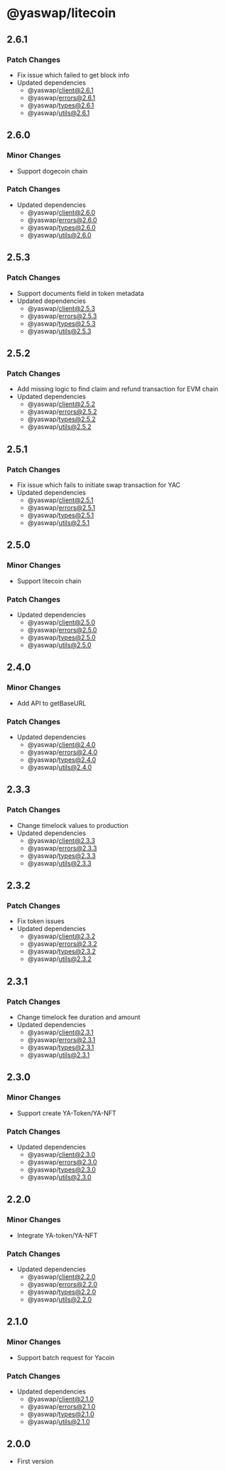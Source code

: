 # @yaswap/litecoin

## 2.6.1

### Patch Changes

-   Fix issue which failed to get block info
-   Updated dependencies
    -   @yaswap/client@2.6.1
    -   @yaswap/errors@2.6.1
    -   @yaswap/types@2.6.1
    -   @yaswap/utils@2.6.1

## 2.6.0

### Minor Changes

-   Support dogecoin chain

### Patch Changes

-   Updated dependencies
    -   @yaswap/client@2.6.0
    -   @yaswap/errors@2.6.0
    -   @yaswap/types@2.6.0
    -   @yaswap/utils@2.6.0

## 2.5.3

### Patch Changes

-   Support documents field in token metadata
-   Updated dependencies
    -   @yaswap/client@2.5.3
    -   @yaswap/errors@2.5.3
    -   @yaswap/types@2.5.3
    -   @yaswap/utils@2.5.3

## 2.5.2

### Patch Changes

-   Add missing logic to find claim and refund transaction for EVM chain
-   Updated dependencies
    -   @yaswap/client@2.5.2
    -   @yaswap/errors@2.5.2
    -   @yaswap/types@2.5.2
    -   @yaswap/utils@2.5.2

## 2.5.1

### Patch Changes

-   Fix issue which fails to initiate swap transaction for YAC
-   Updated dependencies
    -   @yaswap/client@2.5.1
    -   @yaswap/errors@2.5.1
    -   @yaswap/types@2.5.1
    -   @yaswap/utils@2.5.1

## 2.5.0

### Minor Changes

-   Support litecoin chain

### Patch Changes

-   Updated dependencies
    -   @yaswap/client@2.5.0
    -   @yaswap/errors@2.5.0
    -   @yaswap/types@2.5.0
    -   @yaswap/utils@2.5.0

## 2.4.0

### Minor Changes

-   Add API to getBaseURL

### Patch Changes

-   Updated dependencies
    -   @yaswap/client@2.4.0
    -   @yaswap/errors@2.4.0
    -   @yaswap/types@2.4.0
    -   @yaswap/utils@2.4.0

## 2.3.3

### Patch Changes

-   Change timelock values to production
-   Updated dependencies
    -   @yaswap/client@2.3.3
    -   @yaswap/errors@2.3.3
    -   @yaswap/types@2.3.3
    -   @yaswap/utils@2.3.3

## 2.3.2

### Patch Changes

-   Fix token issues
-   Updated dependencies
    -   @yaswap/client@2.3.2
    -   @yaswap/errors@2.3.2
    -   @yaswap/types@2.3.2
    -   @yaswap/utils@2.3.2

## 2.3.1

### Patch Changes

-   Change timelock fee duration and amount
-   Updated dependencies
    -   @yaswap/client@2.3.1
    -   @yaswap/errors@2.3.1
    -   @yaswap/types@2.3.1
    -   @yaswap/utils@2.3.1

## 2.3.0

### Minor Changes

-   Support create YA-Token/YA-NFT

### Patch Changes

-   Updated dependencies
    -   @yaswap/client@2.3.0
    -   @yaswap/errors@2.3.0
    -   @yaswap/types@2.3.0
    -   @yaswap/utils@2.3.0

## 2.2.0

### Minor Changes

-   Integrate YA-token/YA-NFT

### Patch Changes

-   Updated dependencies
    -   @yaswap/client@2.2.0
    -   @yaswap/errors@2.2.0
    -   @yaswap/types@2.2.0
    -   @yaswap/utils@2.2.0

## 2.1.0

### Minor Changes

-   Support batch request for Yacoin

### Patch Changes

-   Updated dependencies
    -   @yaswap/client@2.1.0
    -   @yaswap/errors@2.1.0
    -   @yaswap/types@2.1.0
    -   @yaswap/utils@2.1.0

## 2.0.0

-   First version
